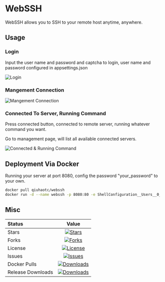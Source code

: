 # WebSSH

WebSSH allows you to SSH to your remote host anytime, anywhere.

## Usage

### Login

Input the user name and password and captcha to login, user name and password configured in appsettings.json

![Login](https://raw.githubusercontent.com/qiuhaotc/WebSSH/master/docs/LoginToServer.gif)

### Mangement Connection

![Mangement Connection](https://raw.githubusercontent.com/qiuhaotc/WebSSH/master/docs/ManagementConnection.gif)

### Connected To Server, Running Command

Press connected button, connected to remote server, running whatever command you want.

Go to management page, will list all available connected servers.

![Connected & Running Command](https://raw.githubusercontent.com/qiuhaotc/WebSSH/master/docs/ConnectedAndRunningCommand.gif)

## Deployment Via Docker

Running your server at port 8080, config the password "your_password" to your own.

```bash
docker pull qiuhaotc/webssh
docker run -d --name webssh -p 8080:80 -e ShellConfiguration__Users__0__Password="your_password" --restart=always qiuhaotc/webssh
```

## Misc

|Status|Value|
|:----|:---:|
|Stars|[![Stars](https://img.shields.io/github/stars/qiuhaotc/WebSSH)](https://github.com/qiuhaotc/WebSSH)
|Forks|[![Forks](https://img.shields.io/github/forks/qiuhaotc/WebSSH)](https://github.com/qiuhaotc/WebSSH)
|License|[![License](https://img.shields.io/github/license/qiuhaotc/WebSSH)](https://github.com/qiuhaotc/WebSSH)
|Issues|[![Issues](https://img.shields.io/github/issues/qiuhaotc/WebSSH)](https://github.com/qiuhaotc/WebSSH)
|Docker Pulls|[![Downloads](https://img.shields.io/docker/pulls/qiuhaotc/webssh.svg)](https://hub.docker.com/r/qiuhaotc/webssh)
|Release Downloads|[![Downloads](https://img.shields.io/github/downloads/qiuhaotc/WebSSH/total.svg)](https://github.com/qiuhaotc/WebSSH/releases)
